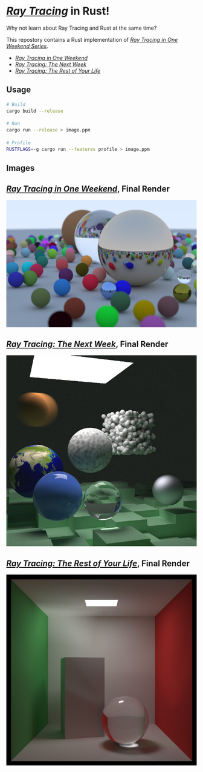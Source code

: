 [_Ray Tracing_](https://raytracing.github.io) in Rust!
====================================================================================================

Why not learn about Ray Tracing and Rust at the same time?

This repostory contains a Rust implementation of 
[_Ray Tracing in One Weekend Series_](https://raytracing.github.io).
- [_Ray Tracing in One Weekend_](https://raytracing.github.io/books/RayTracingInOneWeekend.html)
- [_Ray Tracing: The Next Week_](https://raytracing.github.io/books/RayTracingTheNextWeek.html)
- [_Ray Tracing: The Rest of Your Life_](https://raytracing.github.io/books/RayTracingTheRestOfYourLife.html)

## Usage
```bash
# Build
cargo build --release

# Run
cargo run --release > image.ppm

# Profile
RUSTFLAGS=-g cargo run --features profile > image.ppm
```

## Images

[_Ray Tracing in One Weekend_](https://raytracing.github.io/books/RayTracingInOneWeekend.html), Final Render
------------------------------------------------------------------------------------------------------------
![In One Weekend, Final Render][final]

[_Ray Tracing: The Next Week_](https://raytracing.github.io/books/RayTracingTheNextWeek.html), Final Render
-----------------------------------------------------------------------------------------------------------
![The Next Week, Final Render][final_next]

[_Ray Tracing: The Rest of Your Life_](https://raytracing.github.io/books/RayTracingTheRestOfYourLife.html), Final Render
-----------------------------------------------------------------------------------------------------------
![The Rest of Your Life, Final Render][final_last]

[final]:  images/final.jpg
[final_next]:  images/final_next.jpg
[final_last]:  images/final_last.jpg

